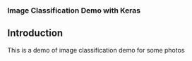 ### Image Classification Demo with Keras
## Introduction
This is a demo of image classification demo for some photos
